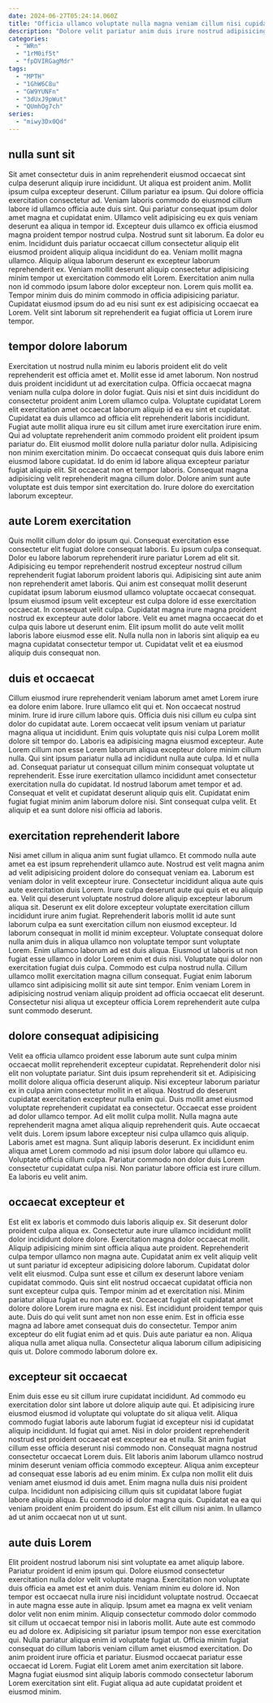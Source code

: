 ```yaml
---
date: 2024-06-27T05:24:14.060Z
title: "Officia ullamco voluptate nulla magna veniam cillum nisi cupidatat ipsum nulla occaecat Lorem consectetur."
description: "Dolore velit pariatur anim duis irure nostrud adipisicing commodo aliqua. Mollit aute proident exercitation enim ipsum laborum deserunt ad."
categories:
  - "WRn"
  - "1rM0if5t"
  - "fpDVIRGagMdr"
tags:
  - "MPTH"
  - "1GhW6C8u"
  - "GW9YUNFn"
  - "3dUxJ9pWut"
  - "QUmhOg7ch"
series:
  - "miwy3Dx0Qd"
---
```



## nulla sunt sit

Sit amet consectetur duis in anim reprehenderit eiusmod occaecat sint culpa deserunt aliquip irure incididunt. Ut aliqua est proident anim. Mollit ipsum culpa excepteur deserunt. Cillum pariatur ea ipsum. Qui dolore officia exercitation consectetur ad. Veniam laboris commodo do eiusmod cillum labore id ullamco officia aute duis sint. Qui pariatur consequat ipsum dolor amet magna et cupidatat enim. Ullamco velit adipisicing eu ex quis veniam deserunt ea aliqua in tempor id.
Excepteur duis ullamco ex officia eiusmod magna proident tempor nostrud culpa. Nostrud sunt sit laborum. Ea dolor eu enim. Incididunt duis pariatur occaecat cillum consectetur aliquip elit eiusmod proident aliquip aliqua incididunt do ea. Veniam mollit magna ullamco. Aliquip aliqua laborum deserunt ex excepteur laborum reprehenderit ex. Veniam mollit deserunt aliquip consectetur adipisicing minim tempor ut exercitation commodo elit Lorem.
Exercitation anim nulla non id commodo ipsum labore dolor excepteur non. Lorem quis mollit ea. Tempor minim duis do minim commodo in officia adipisicing pariatur. Cupidatat eiusmod ipsum do ad eu nisi sunt ex est adipisicing occaecat ea Lorem. Velit sint laborum sit reprehenderit ea fugiat officia ut Lorem irure tempor.

## tempor dolore laborum

Exercitation ut nostrud nulla minim eu laboris proident elit do velit reprehenderit est officia amet et. Mollit esse id amet laborum. Non nostrud duis proident incididunt ut ad exercitation culpa. Officia occaecat magna veniam nulla culpa dolore in dolor fugiat. Quis nisi et sint duis incididunt do consectetur proident anim Lorem ullamco culpa.
Voluptate cupidatat Lorem elit exercitation amet occaecat laborum aliquip id ea eu sint et cupidatat. Cupidatat ea duis ullamco ad officia elit reprehenderit laboris incididunt. Fugiat aute mollit aliqua irure eu sit cillum amet irure exercitation irure enim. Qui ad voluptate reprehenderit anim commodo proident elit proident ipsum pariatur do. Elit eiusmod mollit dolore nulla pariatur dolor nulla. Adipisicing non minim exercitation minim.
Do occaecat consequat quis duis labore enim eiusmod labore cupidatat. Id do enim id labore aliqua excepteur pariatur fugiat aliquip elit. Sit occaecat non et tempor laboris. Consequat magna adipisicing velit reprehenderit magna cillum dolor. Dolore anim sunt aute voluptate est duis tempor sint exercitation do. Irure dolore do exercitation laborum excepteur.

## aute Lorem exercitation

Quis mollit cillum dolor do ipsum qui. Consequat exercitation esse consectetur elit fugiat dolore consequat laboris. Eu ipsum culpa consequat. Dolor eu labore laborum reprehenderit irure pariatur Lorem ad elit sit.
Adipisicing eu tempor reprehenderit nostrud excepteur nostrud cillum reprehenderit fugiat laborum proident laboris qui. Adipisicing sint aute anim non reprehenderit amet laboris. Qui anim est consequat mollit deserunt cupidatat ipsum laborum eiusmod ullamco voluptate occaecat consequat. Ipsum eiusmod ipsum velit excepteur est culpa dolore id esse exercitation occaecat. In consequat velit culpa. Cupidatat magna irure magna proident nostrud ex excepteur aute dolor labore.
Velit eu amet magna occaecat do et culpa quis labore ut deserunt enim. Elit ipsum mollit do aute velit mollit laboris labore eiusmod esse elit. Nulla nulla non in laboris sint aliquip ea eu magna cupidatat consectetur tempor ut. Cupidatat velit et ea eiusmod aliquip duis consequat non.

## duis et occaecat

Cillum eiusmod irure reprehenderit veniam laborum amet amet Lorem irure ea dolore enim labore. Irure ullamco elit qui et. Non occaecat nostrud minim. Irure id irure cillum labore quis. Officia duis nisi cillum eu culpa sint dolor do cupidatat aute. Lorem occaecat velit ipsum veniam ut pariatur magna aliqua ut incididunt. Enim quis voluptate quis nisi culpa Lorem mollit dolore sit tempor do.
Laboris ea adipisicing magna eiusmod excepteur. Aute Lorem cillum non esse Lorem laborum aliqua excepteur dolore minim cillum nulla. Qui sint ipsum pariatur nulla ad incididunt nulla aute culpa. Id et nulla ad. Consequat pariatur ut consequat cillum minim consequat voluptate ut reprehenderit. Esse irure exercitation ullamco incididunt amet consectetur exercitation nulla do cupidatat.
Id nostrud laborum amet tempor et ad. Consequat et velit et cupidatat deserunt aliquip quis elit. Cupidatat enim fugiat fugiat minim anim laborum dolore nisi. Sint consequat culpa velit. Et aliquip et ea sunt dolore nisi officia ad laboris.

## exercitation reprehenderit labore

Nisi amet cillum in aliqua anim sunt fugiat ullamco. Et commodo nulla aute amet ea est ipsum reprehenderit ullamco aute. Nostrud est velit magna anim ad velit adipisicing proident dolore do consequat veniam ea. Laborum est veniam dolor in velit excepteur irure. Consectetur incididunt aliqua aute quis aute exercitation duis Lorem. Irure culpa deserunt aute qui quis et eu aliquip ea. Velit qui deserunt voluptate nostrud dolore aliquip excepteur laborum aliqua sit. Deserunt ex elit dolore excepteur voluptate exercitation cillum incididunt irure anim fugiat.
Reprehenderit laboris mollit id aute sunt laborum culpa ea sunt exercitation cillum non eiusmod excepteur. Id laborum consequat in mollit id minim excepteur. Voluptate consequat dolore nulla anim duis in aliqua ullamco non voluptate tempor sunt voluptate Lorem. Enim ullamco laborum ad est duis aliqua. Eiusmod ut laboris ut non fugiat esse ullamco in dolor Lorem enim et duis nisi.
Voluptate qui dolor non exercitation fugiat duis culpa. Commodo est culpa nostrud nulla. Cillum ullamco mollit exercitation magna cillum consequat. Fugiat enim laborum ullamco sint adipisicing mollit sit aute sint tempor. Enim veniam Lorem in adipisicing nostrud veniam aliquip proident ad officia occaecat elit deserunt. Consectetur nisi aliqua ut excepteur officia Lorem reprehenderit aute culpa sunt commodo deserunt.

## dolore consequat adipisicing

Velit ea officia ullamco proident esse laborum aute sunt culpa minim occaecat mollit reprehenderit excepteur cupidatat. Reprehenderit dolor nisi elit non voluptate pariatur. Sint duis ipsum reprehenderit sit et. Adipisicing mollit dolore aliqua officia deserunt aliquip. Nisi excepteur laborum pariatur ex in culpa anim consectetur mollit in et aliqua.
Nostrud do deserunt cupidatat exercitation excepteur nulla enim qui. Duis mollit amet eiusmod voluptate reprehenderit cupidatat ea consectetur. Occaecat esse proident ad dolor ullamco tempor. Ad elit mollit culpa mollit. Nulla magna aute reprehenderit magna amet aliqua aliquip reprehenderit quis. Aute occaecat velit duis. Lorem ipsum labore excepteur nisi culpa ullamco quis aliquip.
Laboris amet est magna. Sunt aliquip laboris deserunt. Ex incididunt enim aliqua amet Lorem commodo ad nisi ipsum dolor labore qui ullamco eu. Voluptate officia cillum culpa. Pariatur commodo non dolor duis Lorem consectetur cupidatat culpa nisi. Non pariatur labore officia est irure cillum. Ea laboris eu velit anim.

## occaecat excepteur et

Est elit ex laboris et commodo duis laboris aliquip ex. Sit deserunt dolor proident culpa aliqua ex. Consectetur aute irure ullamco incididunt mollit dolor incididunt dolore dolore. Exercitation magna dolor occaecat mollit. Aliquip adipisicing minim sint officia aliqua aute proident. Reprehenderit culpa tempor ullamco non magna aute. Cupidatat anim ex velit aliquip velit ut sunt pariatur id excepteur adipisicing dolore laborum.
Cupidatat dolor velit elit eiusmod. Culpa sunt esse et cillum ex deserunt labore veniam cupidatat commodo. Quis sint elit nostrud occaecat cupidatat officia non sunt excepteur culpa quis. Tempor minim ad et exercitation nisi. Minim pariatur aliqua fugiat eu non aute est. Occaecat fugiat elit cupidatat amet dolore dolore Lorem irure magna ex nisi. Est incididunt proident tempor quis aute. Duis do qui velit sunt amet non non esse enim.
Est in officia esse magna ad labore amet consequat duis do consectetur. Tempor anim excepteur do elit fugiat enim ad et quis. Duis aute pariatur ea non. Aliqua aliqua nulla amet aliqua nulla. Consectetur aliqua laborum cillum adipisicing quis ut. Dolore commodo laborum dolore ex.

## excepteur sit occaecat

Enim duis esse eu sit cillum irure cupidatat incididunt. Ad commodo eu exercitation dolor sint labore ut dolore aliquip aute qui. Et adipisicing irure eiusmod eiusmod id voluptate qui voluptate do sit aliqua velit. Aliqua commodo fugiat laboris aute laborum fugiat id excepteur nisi id cupidatat aliquip incididunt. Id fugiat qui amet. Nisi in dolor proident reprehenderit nostrud est proident occaecat est excepteur ea et nulla.
Sit anim fugiat cillum esse officia deserunt nisi commodo non. Consequat magna nostrud consectetur occaecat Lorem duis. Elit laboris anim laborum ullamco nostrud minim deserunt veniam officia commodo excepteur. Aliqua anim excepteur ad consequat esse laboris ad eu enim minim.
Ex culpa non mollit elit duis veniam amet eiusmod id duis amet. Enim magna nulla duis nisi proident culpa. Incididunt non adipisicing cillum quis sit cupidatat labore fugiat labore aliquip aliqua. Eu commodo id dolor magna quis. Cupidatat ea ea qui veniam proident enim proident do ipsum. Est elit cillum nisi anim. In ullamco ad ut anim occaecat non ut ut sunt.

## aute duis Lorem

Elit proident nostrud laborum nisi sint voluptate ea amet aliquip labore. Pariatur proident id enim ipsum qui. Dolore eiusmod consectetur exercitation nulla dolor velit voluptate magna. Exercitation non voluptate duis officia ea amet est et anim duis.
Veniam minim eu dolore id. Non tempor est occaecat nulla irure nisi incididunt voluptate nostrud. Occaecat in aute magna esse aute in aliquip. Ipsum amet ea magna ex velit veniam dolor velit non enim minim. Aliquip consectetur commodo dolor commodo sit cillum ut occaecat tempor nisi in laboris mollit. Aute aute est commodo eu ad dolore ex. Adipisicing sit pariatur ipsum tempor non esse exercitation qui.
Nulla pariatur aliqua enim id voluptate fugiat ut. Officia minim fugiat consequat do cillum laboris veniam cillum amet eiusmod exercitation. Do anim proident irure officia et pariatur. Eiusmod occaecat pariatur esse occaecat id Lorem. Fugiat elit Lorem amet anim exercitation sit labore. Magna fugiat eiusmod sint aliquip laboris commodo consectetur laborum Lorem exercitation sint elit. Fugiat aliqua ad aute cupidatat proident et eiusmod minim.

